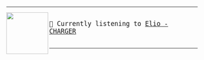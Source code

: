 ---

<img align="left" width="110" height="110" src="https:&#x2F;&#x2F;lastfm.freetls.fastly.net&#x2F;i&#x2F;u&#x2F;174s&#x2F;c6bb595ec969422aa8719907db6388ec.jpg">

<big><pre>
</br>🎵  Currently listening to  [Elio - CHARGER](https://www.youtube.com/results?search_query=Elio+CHARGER)</br>
</pre></big>


---